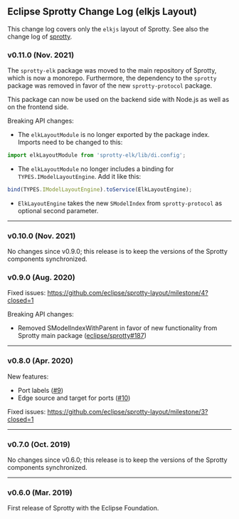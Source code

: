 ## Eclipse Sprotty Change Log (elkjs Layout)

This change log covers only the `elkjs` layout of Sprotty. See also the change log of [sprotty](https://github.com/eclipse/sprotty/blob/master/packages/sprotty/CHANGELOG.md).

### v0.11.0 (Nov. 2021)

The `sprotty-elk` package was moved to the main repository of Sprotty, which is now a monorepo. Furthermore, the dependency to the `sprotty` package was removed in favor of the new `sprotty-protocol` package.

This package can now be used on the backend side with Node.js as well as on the frontend side.

Breaking API changes:
 * The `elkLayoutModule` is no longer exported by the package index. Imports need to be changed to this:
```typescript
import elkLayoutModule from 'sprotty-elk/lib/di.config';
```
 * The `elkLayoutModule` no longer includes a binding for `TYPES.IModelLayoutEngine`. Add it like this:
```typescript
bind(TYPES.IModelLayoutEngine).toService(ElkLayoutEngine);
```
 * `ElkLayoutEngine` takes the new `SModelIndex` from `sprotty-protocol` as optional second parameter.

-----

### v0.10.0 (Nov. 2021)

No changes since v0.9.0; this release is to keep the versions of the Sprotty components synchronized.

### v0.9.0 (Aug. 2020)

Fixed issues: https://github.com/eclipse/sprotty-layout/milestone/4?closed=1

Breaking API changes:
 * Removed SModelIndexWithParent in favor of new functionality from Sprotty main package ([eclipse/sprotty#187](https://github.com/eclipse/sprotty/pull/187))

-----

### v0.8.0 (Apr. 2020)

New features:
 * Port labels ([#9](https://github.com/eclipse/sprotty-layout/pull/9))
 * Edge source and target for ports ([#10](https://github.com/eclipse/sprotty-layout/pull/10))

Fixed issues: https://github.com/eclipse/sprotty-layout/milestone/3?closed=1

-----

### v0.7.0 (Oct. 2019)

No changes since v0.6.0; this release is to keep the versions of the Sprotty components synchronized.

-----

### v0.6.0 (Mar. 2019)

First release of Sprotty with the Eclipse Foundation.
